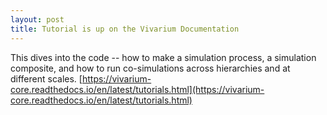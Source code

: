 ```yaml
---
layout: post
title: Tutorial is up on the Vivarium Documentation
---
```

This dives into the code -- how to make a simulation process, 
a simulation composite, and how to run co-simulations across 
hierarchies and at different scales.
[https://vivarium-core.readthedocs.io/en/latest/tutorials.html](https://vivarium-core.readthedocs.io/en/latest/tutorials.html)
